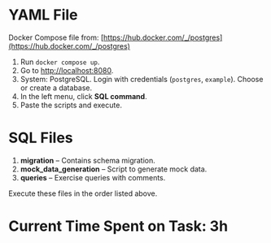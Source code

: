 # YAML File

Docker Compose file from: [https://hub.docker.com/_/postgres](https://hub.docker.com/_/postgres)

1. Run `docker compose up`.
2. Go to [http://localhost:8080](http://localhost:8080).
3. System: PostgreSQL. Login with credentials (`postgres`, `example`). Choose or create a database.
4. In the left menu, click **SQL command**.
5. Paste the scripts and execute.

# SQL Files

1. **migration** – Contains schema migration.
2. **mock_data_generation** – Script to generate mock data.
3. **queries** – Exercise queries with comments.

Execute these files in the order listed above.

# Current Time Spent on Task: 3h
